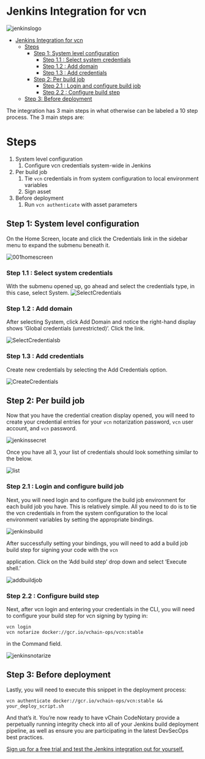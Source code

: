 # Jenkins Integration for vcn

![jenkinslogo](./imgs/Jenkins-Automation.2-768x247.png)

- [Jenkins Integration for vcn](#jenkins-integration-for-vcn)
  - [Steps](#steps)
    - [Step 1: System level configuration](#step-1-system-level-configuration)
      - [Step 1.1 : Select system credentials](#step-11--select-system-credentials)
      - [Step 1.2 : Add domain](#step-12--add-domain)
      - [Step 1.3 : Add credentials](#step-13--add-credentials)
    - [Step 2: Per build job](#step-2-per-build-job)
      - [Step 2.1 : Login and configure build job](#step-21--login-and-configure-build-job)
      - [Step 2.2 : Configure build step](#step-22--configure-build-step)
  - [Step 3: Before deployment](#step-3-before-deployment)

The integration has 3 main steps in what otherwise can be labeled a 10 step process. The 3 main steps are:

# Steps

1. System level configuration
    1. Configure vcn credentials system-wide in Jenkins
2. Per build job
    1. Tie `vcn` credentials in from system configuration to local environment variables
    2. Sign asset
3. Before deployment
    1. Run `vcn authenticate` with asset parameters

## Step 1: System level configuration

On the Home Screen, locate and click the Credentials link in the sidebar menu to expand the submenu beneath it.

![001homescreen](./imgs/001-Home-Screen-595x1024.png)

### Step 1.1 : Select system credentials

With the submenu opened up, go ahead and select the credentials type, in this case, select System.
![SelectCredentials](./imgs/001a-Select-Credentials-544x1024.png)

### Step 1.2 : Add domain

After selecting System, click Add Domain and notice the right-hand display shows ‘Global credentials (unrestricted)’. Click the link.

![SelectCredentialsb](./imgs/001b-System-Credentials-1024x310.png)

### Step 1.3 : Add credentials

Create new credentials by selecting the Add Credentials option.

![CreateCredentials](./imgs/001c-Create-Credentials-300x136.png)

## Step 2: Per build job

Now that you have the credential creation display opened, you will need to create your credential entries for your `vcn` notarization password, `vcn` user account, and `vcn` password.

![jenkinssecret](./imgs/jenkins-secret-1024x143.png)

Once you have all 3, your list of credentials should look something similar to the below.

![list](./imgs/list-1024x164.png)

### Step 2.1 : Login and configure build job

Next, you will need login and to configure the build job environment for each build job you have. This is relatively simple. All you need to do is to tie the vcn credentials in from the system configuration to the local environment variables by setting the appropriate bindings.

![jenkinsbuild](./imgs/jenkins-build-1024x421.png)

After successfully setting your bindings, you will need to add a build job build step for signing your code with the `vcn`

application. Click on the ‘Add build step’ drop down and select ‘Execute shell.’

![addbuildjob](./imgs/005-Add-build-job-build-step-for-signing-294x300.png)

### Step 2.2 : Configure build step

Next, after vcn login and entering your credentials in the CLI, you will need to configure your build step for vcn signing by typing in:

```(sh)
vcn login
vcn notarize docker://gcr.io/vchain-ops/vcn:stable
```

in the Command field.

![jenkinsnotarize](./imgs/jenkins-notarize-1024x233.png)

## Step 3: Before deployment

Lastly, you will need to execute this snippet in the deployment process:

```(sh)
vcn authenticate docker://gcr.io/vchain-ops/vcn:stable && your_deploy_script.sh
```

And that’s it. You’re now ready to have vChain CodeNotary provide a perpetually running integrity check into all of your Jenkins build deployment pipeline, as well as ensure you are participating in the latest DevSecOps best practices.

[Sign up for a free trial and test the Jenkins integration out for yourself.](https://dashboard.codenotary.io/auth/signup)
